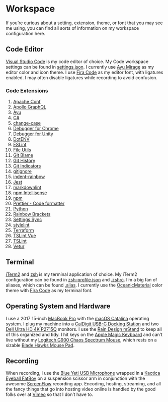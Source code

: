# Workspace

If you’re curious about a setting, extension, theme, or font that you may see me using, you can find all sorts of information on my workspace configuration here.

## Code Editor

[Visual Studio Code](https://code.visualstudio.com/) is my code editor of choice. My Code workspace settings can be found in [settings.json](settings.json). I currently use [Ayu Mirage](https://marketplace.visualstudio.com/items?itemName=teabyii.ayu) as my editor color and icon theme. I use [Fira Code](https://github.com/tonsky/FiraCode) as my editor font, with ligatures enabled. I may often disable ligatures while recording to avoid confusion.

### Code Extensions

1. [Apache Conf](https://marketplace.visualstudio.com/items?itemName=mrmlnc.vscode-apache)
1. [Apollo GraphQL](https://marketplace.visualstudio.com/items?itemName=apollographql.vscode-apollo)
1. [Ayu](https://marketplace.visualstudio.com/items?itemName=teabyii.ayu)
1. [C#](https://marketplace.visualstudio.com/items?itemName=ms-vscode.csharp)
1. [change-case](https://marketplace.visualstudio.com/items?itemName=wmaurer.change-case)
1. [Debugger for Chrome](https://marketplace.visualstudio.com/items?itemName=msjsdiag.debugger-for-chrome)
1. [Debugger for Unity](https://marketplace.visualstudio.com/items?itemName=Unity.unity-debug)
1. [DotENV](https://marketplace.visualstudio.com/items?itemName=mikestead.dotenv)
1. [ESLint](https://marketplace.visualstudio.com/items?itemName=dbaeumer.vscode-eslint)
1. [File Utils](https://marketplace.visualstudio.com/items?itemName=sleistner.vscode-fileutils)
1. [Git Blame](https://marketplace.visualstudio.com/items?itemName=waderyan.gitblame)
1. [Git History](https://marketplace.visualstudio.com/items?itemName=donjayamanne.githistory)
1. [Git Indicators](https://marketplace.visualstudio.com/items?itemName=lamartire.git-indicators)
1. [gitignore](https://marketplace.visualstudio.com/items?itemName=codezombiech.gitignore)
1. [indent-rainbow](https://marketplace.visualstudio.com/items?itemName=oderwat.indent-rainbow)
1. [Jest](https://marketplace.visualstudio.com/items?itemName=Orta.vscode-jest)
1. [markdownlint](https://marketplace.visualstudio.com/items?itemName=DavidAnson.vscode-markdownlint)
1. [npm Intellisense](https://marketplace.visualstudio.com/items?itemName=christian-kohler.npm-intellisense)
1. [npm](https://marketplace.visualstudio.com/items?itemName=eg2.vscode-npm-script)
1. [Prettier - Code formatter](https://marketplace.visualstudio.com/items?itemName=esbenp.prettier-vscode)
1. [Python](https://marketplace.visualstudio.com/items?itemName=ms-python.python)
1. [Rainbow Brackets](https://marketplace.visualstudio.com/items?itemName=2gua.rainbow-brackets)
1. [Settings Sync](https://marketplace.visualstudio.com/items?itemName=Shan.code-settings-sync)
1. [stylelint](https://marketplace.visualstudio.com/items?itemName=shinnn.stylelint)
1. [Terraform](https://marketplace.visualstudio.com/items?itemName=mauve.terraform)
1. [TSLint Vue](https://marketplace.visualstudio.com/items?itemName=prograhammer.tslint-vue)
1. [TSLint](https://marketplace.visualstudio.com/items?itemName=eg2.tslint)
1. [Vetur](https://marketplace.visualstudio.com/items?itemName=octref.vetur)

## Terminal

[iTerm2](https://iterm2.com/) and [zsh](https://ohmyz.sh/) is my terminal application of choice. My iTerm2 configuration can be found in [zsh-profile.json](zsh-profile.json) and [.zshrc](.zshrc). I’m a big fan of aliases, which can be found [.alias](.alias). I currently use the [OceanicMaterial](https://raw.githubusercontent.com/mbadolato/iTerm2-Color-Schemes/master/schemes/OceanicMaterial.itermcolors) color theme with [Fira Code](https://github.com/tonsky/FiraCode) as my terminal font.

## Operating System and Hardware

I use a 2017 15-inch [MacBook Pro](https://www.apple.com/macbook-pro/) with the [macOS Catalina](https://www.apple.com/macos/catalina/) operating system. I plug my machine into a [CalDigit USB-C Docking Station](https://caldigit.com/usb-3-1-usb-c-dock/) and two [Dell Ultra HD 4K P2715Q](https://www.dell.com/en-us/shop/accessories/apd/210-agnk) monitors. I use the [Rain Design mStand](https://www.raindesigninc.com/mstand.html) to keep all of this organized and tidy. I hit keys on the [Apple Magic Keyboard](https://www.apple.com/shop/product/MRMH2LL/A/magic-keyboard-with-numeric-keypad-us-english-space-gray?fnode=4c) and can’t live without my [Logitech G900 Chaos Spectrum Mouse](https://www.logitechg.com/en-us/products/gaming-mice/g903-wireless-gaming-mouse.html), which rests on a sizable [Blade Hawks Mouse Pad](https://www.amazon.com/dp/B075ZN8H26).

## Recording

When recording, I use the [Blue Yeti USB Microphone](https://www.bluedesigns.com/products/yeti/) wrapped in a [Kaotica Eyeball FatBoy](https://www.kaoticaeyeball.com/collections/all-products/products/fatboy) on a suspension scissor arm in conjunction with the awesome [ScreenFlow](https://www.telestream.net/screenflow/overview.htm) recording app. Encoding, hosting, streaming, and all the fancy things that go into hosting video online is handled by the good folks over at [Vimeo](https://vimeo.com/business) so that I don’t have to.

